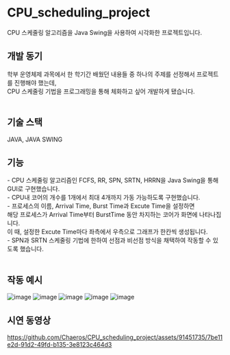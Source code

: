 # CPU_scheduling_project
CPU 스케줄링 알고리즘을 Java Swing을 사용하여 시각화한 프로젝트입니다.
<br>

<h2>개발 동기</h2>
학부 운영체제 과목에서 한 학기간 배웠던 내용들 중 하나의 주제를 선정해서 프로젝트를 진행해야 했는데,<br>
CPU 스케줄링 기법을 프로그래밍을 통해 체화하고 싶어 개발하게 됐습니다.<br>
<br>

<h2>기술 스택</h2>
JAVA, JAVA SWING
<br>

<h2>기능</h2>
- CPU 스케줄링 알고리즘인 FCFS, RR, SPN, SRTN, HRRN을 Java Swing을 통해 GUI로 구현했습니다.<br>
- CPU내 코어의 개수를 1개에서 최대 4개까지 가동 가능하도록 구현했습니다.<br>
- 프로세스의 이름, Arrival Time, Burst Time과 Excute Time을 설정하면<br>
   해당 프로세스가 Arrival Time부터 BurstTime 동안 차지하는 코어가 화면에 나타나집니다.<br>
   이 때, 설정한 Excute Time마다 좌측에서 우측으로 그래프가 한칸씩 생성됩니다.<br>
- SPN과 SRTN 스케줄링 기법에 한하여 선점과 비선점 방식을 채택하여 작동할 수 있도록 했습니다. <br>
<br>

<h2>작동 예시</h2>

![image](https://github.com/Chaeros/CPU_scheduling_project/assets/91451735/de244c44-c2ae-404e-a62d-ab266a59cdde)
![image](https://github.com/Chaeros/CPU_scheduling_project/assets/91451735/6f3c67a8-e443-4214-9993-543e150780f2)
![image](https://github.com/Chaeros/CPU_scheduling_project/assets/91451735/22a659a1-984c-4394-befd-6fdcd1ef9675)
![image](https://github.com/Chaeros/CPU_scheduling_project/assets/91451735/ded5d0f5-0f21-4db5-8e33-cfb53d982b6b)
![image](https://github.com/Chaeros/CPU_scheduling_project/assets/91451735/da309ceb-db7d-4961-b7ad-a8b72589c0ed)
<br>

<h2>시연 동영상</h2>

https://github.com/Chaeros/CPU_scheduling_project/assets/91451735/7be11e2d-91d2-49fd-b135-3e8123c464d3

